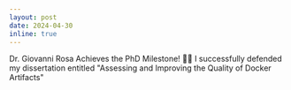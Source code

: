 ```yaml
---
layout: post
date: 2024-04-30
inline: true
---
```


Dr. Giovanni Rosa Achieves the PhD Milestone! :tada::tada: I successfully defended my dissertation entitled "Assessing and Improving the Quality of Docker Artifacts"


